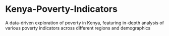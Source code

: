 # Kenya-Poverty-Indicators
A data-driven exploration of poverty in Kenya, featuring in-depth analysis of various poverty indicators across different regions and demographics
